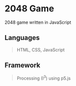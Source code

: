 # 2048 Game

2048 game written in JavaScript

## Languages

>HTML, CSS, JavaScript

## Framework

> Processing (I<sup>3</sup>) using p5.js
